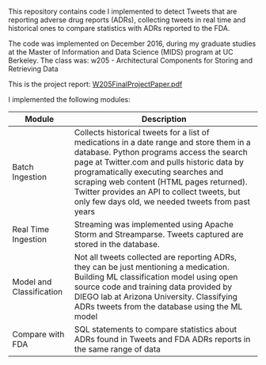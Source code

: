
This repository contains code I implemented to detect Tweets that are reporting adverse drug reports (ADRs), collecting tweets in real time and historical ones to compare statistics with ADRs reported to the FDA. 
   
The code was implemented on December 2016, during my graduate studies at the Master of Information and Data Science (MIDS) program at UC Berkeley.   The class was: w205 - Architectural Components for Storing and Retrieving Data  

This is the project report: [W205FinalProjectPaper.pdf](W205FinalProjectPaper.pdf)

I implemented the following modules:

| Module | Description |   
|---|---|
| Batch Ingestion | Collects historical tweets for a list of medications in a date range and store them in a database. Python programs access the search page at Twitter.com and pulls historic data by programatically executing searches and scraping web content (HTML pages returned). Twitter provides an API to collect tweets, but only few days old, we needed tweets from past years|   
| Real Time Ingestion| Streaming was implemented using Apache Storm and Streamparse. Tweets captured are stored in the database.|   
| Model and Classification | Not all tweets collected are reporting ADRs, they can be just mentioning a medication. Building ML classification model using open source code and training data provided by DIEGO lab at Arizona University.  Classifying ADRs tweets from the database using the ML model |   
| Compare with FDA | SQL statements to compare statistics about ADRs found in Tweets and FDA ADRs reports in the same range of data|   

